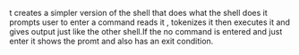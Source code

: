 t creates a simpler version of the shell that does what the shell does it prompts user to enter a command reads it , tokenizes it then executes it and gives output just like the other shell.If the no command is entered and just enter it shows the promt and also has an exit condition.
